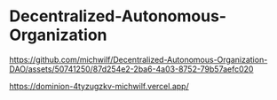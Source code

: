 # Decentralized-Autonomous-Organization






https://github.com/michwilf/Decentralized-Autonomous-Organization-DAO/assets/50741250/87d254e2-2ba6-4a03-8752-79b57aefc020

https://dominion-4tyzugzkv-michwilf.vercel.app/
